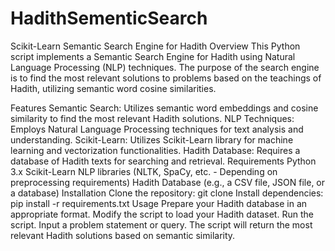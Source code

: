 # HadithSementicSearch
Scikit-Learn Semantic Search Engine for Hadith
Overview
This Python script implements a Semantic Search Engine for Hadith using Natural Language Processing (NLP) techniques. The purpose of the search engine is to find the most relevant solutions to problems based on the teachings of Hadith, utilizing semantic word cosine similarities.

Features
Semantic Search: Utilizes semantic word embeddings and cosine similarity to find the most relevant Hadith solutions.
NLP Techniques: Employs Natural Language Processing techniques for text analysis and understanding.
Scikit-Learn: Utilizes Scikit-Learn library for machine learning and vectorization functionalities.
Hadith Database: Requires a database of Hadith texts for searching and retrieval.
Requirements
Python 3.x
Scikit-Learn
NLP libraries (NLTK, SpaCy, etc. - Depending on preprocessing requirements)
Hadith Database (e.g., a CSV file, JSON file, or a database)
Installation
Clone the repository: git clone 
Install dependencies: pip install -r requirements.txt
Usage
Prepare your Hadith database in an appropriate format.
Modify the script to load your Hadith dataset.
Run the script.
Input a problem statement or query.
The script will return the most relevant Hadith solutions based on semantic similarity.
